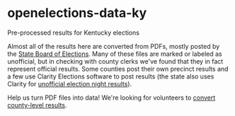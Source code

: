 # openelections-data-ky
Pre-processed results for Kentucky elections

Almost all of the results here are converted from PDFs, mostly posted by the [State Board of Elections](https://elect.ky.gov/results/2010-2019/Pages/default.aspx). Many of these files are marked or labeled as unofficial, but in checking with county clerks we've found that they in fact represent official results. Some counties post their own precinct results and a few use Clarity Elections software to post results (the state also uses Clarity for [unofficial election night results](https://results.enr.clarityelections.com/KY/)).

Help us turn PDF files into data! We're looking for volunteers to [convert county-level results](https://github.com/openelections/openelections-data-ky/issues/1).
